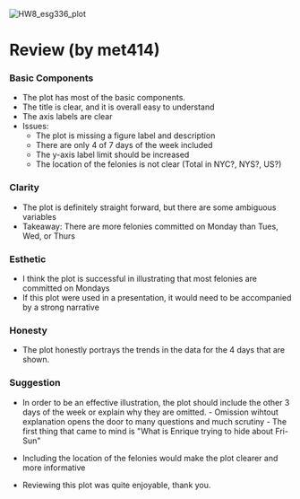 ![HW8_esg336_plot](https://github.com/mtoneatto/PUI2016_met414/blob/master/HW8_met414/HW8_esg336_plot.png?raw=true "Optional Title")


# Review (by met414)

### Basic Components

 - The plot has most of the basic components. 
 - The title is clear, and it is overall easy to understand
 - The axis labels are clear
 - Issues:
      - The plot is missing a figure label and description
      - There are only 4 of 7 days of the week included
      - The y-axis label limit should be increased
      - The location of the felonies is not clear (Total in NYC?, NYS?, US?)

### Clarity
 - The plot is definitely straight forward, but there are some ambiguous variables
 - Takeaway: There are more felonies committed on Monday than Tues, Wed, or Thurs
 
### Esthetic
 - I think the plot is successful in illustrating that most felonies are committed on Mondays
 - If this plot were used in a presentation, it would need to be accompanied by a strong narrative  
 
### Honesty
 - The plot honestly portrays the trends in the data for the 4 days that are shown.
 
### Suggestion
 - In order to be an effective illustration, the plot should include the other 3 days of the week or explain why they are omitted. 
       - Omission wihtout explanation opens the door to many questions and much scrutiny
       - The first thing that came to mind is "What is Enrique trying to hide about Fri-Sun"

- Including the location of the felonies would make the plot clearer and more informative

- Reviewing this plot was quite enjoyable, thank you. 
       
